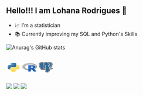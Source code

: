 ## Hello!!! I am Lohana Rodrigues 🤪

- 📈 I’m a statistician
- 📚 Currently improving my SQL and Python's Skills

![Anurag's GitHub stats](https://github-readme-stats.vercel.app/api?username=lohanaar&show_icons=true&theme=tokyonight)

<div style="display: inline_block"><br>
  <img align="center" alt="Loh-Python" height="30" width="40" src="https://raw.githubusercontent.com/devicons/devicon/master/icons/python/python-original.svg">
  <img align="center" alt="Loh-R" height="30" width="40" src="https://raw.githubusercontent.com/devicons/devicon/master/icons/r/r-original.svg">
  <img align="center" alt="Loh-PostgreSql" height="30" width="40" src="https://raw.githubusercontent.com/devicons/devicon/master/icons/postgresql/postgresql-original.svg">
</div>
  
##

<div> 
  <a href="https://instagram.com/lohanaar" target="_blank"><img src="https://img.shields.io/badge/-Instagram-%23E4405F?style=for-the-badge&logo=instagram&logoColor=white" target="_blank"></a>
  <a href="https://www.linkedin.com/in/lohanaar" target="_blank"><img src="https://img.shields.io/badge/-LinkedIn-%230077B5?style=for-the-badge&logo=linkedin&logoColor=white" target="_blank"></a> 
  <a href = "mailto:lohanarodrigues.04@gmail.com"><img src="https://img.shields.io/badge/-Gmail-%23333?style=for-the-badge&logo=gmail&logoColor=white" target="_blank"></a>
  
</div>

